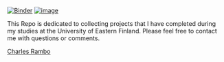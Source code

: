 [![Binder](https://mybinder.org/badge_logo.svg)](https://mybinder.org/v2/gh/fizixmastr/UEF-Projects/HEAD) [![image](https://img.shields.io/badge/-LinkedIn-lightgrey?style=flat&logo=linkedin&labelColor=blue)](https://fi.linkedin.com/in/charles-rambo?trk=profile-badge)

This Repo is dedicated to collecting projects that I have completed during my studies at the University of Eastern Finland. Please feel free to contact me with questions or comments.



<script type="text/javascript" src="https://platform.linkedin.com/badges/js/profile.js" async defer></script>
<div class="LI-profile-badge"  data-version="v1" data-size="medium" data-locale="en_US" data-type="horizontal" data-theme="dark" data-vanity="charles-rambo"><a class="LI-simple-link" href='https://fi.linkedin.com/in/charles-rambo?trk=profile-badge'>Charles Rambo</a></div>
